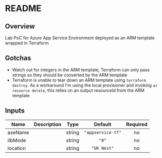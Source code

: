 # README

## Overview

Lab PoC for Azure App Service Environment deployed as an ARM template wrapped in Terraform

## Gotchas

- Watch out for integers in the ARM template, Terraform can only pass strings so they should be converted by the ARM template
- Terraform is unable to tear down an ARM template using `terraform destroy`. As a workaround I'm using the local provisioner and invoking `az resource delete`, this relies on an output resourceId from the ARM template

<!-- BEGINNING OF PRE-COMMIT-TERRAFORM DOCS HOOK -->

## Inputs

| Name     | Description |  Type  |      Default      | Required |
| -------- | ----------- | :----: | :---------------: | :------: |
| aseName  |             | string | `"appservice-tf"` |    no    |
| ilbMode  |             | string |       `"0"`       |    no    |
| location |             | string |    `"UK West"`    |    no    |

<!-- END OF PRE-COMMIT-TERRAFORM DOCS HOOK -->
